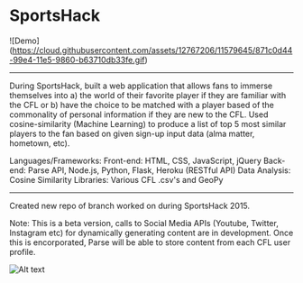 # SportsHack

 ![Demo] (https://cloud.githubusercontent.com/assets/12767206/11579645/871c0d44-99e4-11e5-9860-b63710db33fe.gif) 


**************************************************************************************************************************************
During SportsHack, built a web application that allows fans to immerse themselves into a) the world of their favorite player if they are familiar with the CFL or b) have the choice to be matched with a player based of the commonality of personal information if they are new to the CFL. Used cosine-similarity (Machine Learning) to produce a list of top 5 most similar players to the fan based on given sign-up input data (alma matter, hometown, etc).

Languages/Frameworks: 
Front-end: HTML, CSS, JavaScript, jQuery 
Back-end: Parse API, Node.js, Python, Flask, Heroku (RESTful API)
Data Analysis: Cosine Similarity 
Libraries: Various CFL .csv's and GeoPy

**************************************************************************************************************************************
Created new repo of branch worked on during SportsHack 2015.

Note: This is a beta version, calls to Social Media APIs (Youtube, Twitter, Instagram etc) for dynamically generating content are in development. Once this is encorporated, Parse will be able to store content from each CFL user profile.  

![Alt text]( https://cloud.githubusercontent.com/assets/12767206/11461016/8d9cd3ac-96af-11e5-8432-f8bd54eb1088.png " title")


